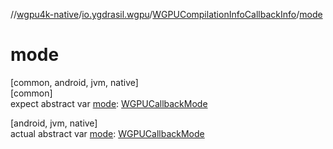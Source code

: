 //[wgpu4k-native](../../../index.md)/[io.ygdrasil.wgpu](../index.md)/[WGPUCompilationInfoCallbackInfo](index.md)/[mode](mode.md)

# mode

[common, android, jvm, native]\
[common]\
expect abstract var [mode](mode.md): [WGPUCallbackMode](../-w-g-p-u-callback-mode/index.md)

[android, jvm, native]\
actual abstract var [mode](mode.md): [WGPUCallbackMode](../-w-g-p-u-callback-mode/index.md)